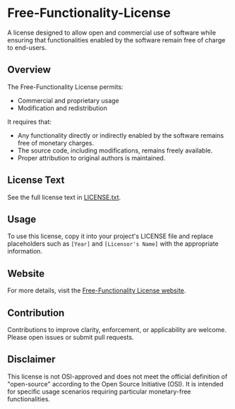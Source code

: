 # Free-Functionality-License

A license designed to allow open and commercial use of software while ensuring that functionalities enabled by the software remain free of charge to end-users.

## Overview

The Free-Functionality License permits:
- Commercial and proprietary usage
- Modification and redistribution

It requires that:
- Any functionality directly or indirectly enabled by the software remains free of monetary charges.
- The source code, including modifications, remains freely available.
- Proper attribution to original authors is maintained.

## License Text

See the full license text in [LICENSE.txt](LICENSE.txt).

## Usage

To use this license, copy it into your project's LICENSE file and replace placeholders such as `[Year]` and `[Licensor's Name]` with the appropriate information.

## Website

For more details, visit the [Free-Functionality License website](https://nra-research.github.io/Free-Functionality-License/).

## Contribution

Contributions to improve clarity, enforcement, or applicability are welcome. Please open issues or submit pull requests.

## Disclaimer

This license is not OSI-approved and does not meet the official definition of "open-source" according to the Open Source Initiative (OSI). It is intended for specific usage scenarios requiring particular monetary-free functionalities.
